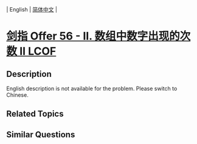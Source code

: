 
| English | [简体中文](README.md) |

# [剑指 Offer 56 - II. 数组中数字出现的次数 II LCOF](https://leetcode-cn.com/problems/shu-zu-zhong-shu-zi-chu-xian-de-ci-shu-ii-lcof/)

## Description

<p>English description is not available for the problem. Please switch to Chinese.</p>


## Related Topics



## Similar Questions


